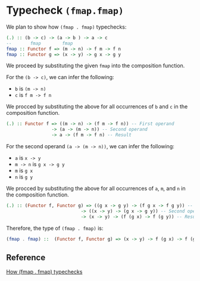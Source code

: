 # Typecheck `(fmap.fmap)`

We plan to show how `(fmap . fmap)` typechecks:

```haskell
(.) :: (b -> c) -> (a -> b ) -> a -> c
--       fmap        fmap
fmap :: Functor f => (m -> n) -> f m -> f n
fmap :: Functor g => (x -> y) -> g x -> g y
```

We proceed by substituting the given `fmap` into the composition function.

For the `(b -> c)`, we can infer the following:

- `b` is `(m -> n)`
- `c` is `f m -> f n`

We procced by substituting the above for all occurrences of `b` and `c` in the composition function.

```haskell
(.) :: Functor f => ((m -> n) -> (f m -> f n)) -- First operand
                 -> (a -> (m -> n)) -- Second operand
                 -> a -> (f m -> f n) -- Result
```

For the second operand `(a -> (m -> n))`, we can infer the following:

- `a` is `x -> y`
- `m -> n` is `g x -> g y`
- `m` is `g x`
- `n` is `g y`

We procced by substituting the above for all occurrences of `a`, `m`, and `n` in the composition function.

```haskell
(.) :: (Functor f, Functor g) => ((g x -> g y) -> (f g x -> f g y)) -- First operand
                            -> ((x -> y) -> (g x -> g y)) -- Second operand
                            -> (x -> y) -> (f (g x) -> f (g y)) -- Result
```

Therefore, the type of `(fmap . fmap)` is:

```haskell
(fmap . fmap) ::  (Functor f, Functor g) => (x -> y) -> f (g x) -> f (g y)
```

## Reference

[How (fmap . fmap) typechecks](https://stackoverflow.com/questions/23030638/how-fmap-fmap-typechecks)
